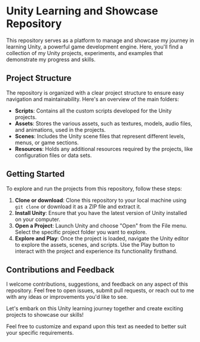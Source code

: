 # Unity Learning and Showcase Repository

This repository serves as a platform to manage and showcase my journey in learning Unity, a powerful game development engine. Here, you'll find a collection of my Unity projects, experiments, and examples that demonstrate my progress and skills.

## Project Structure

The repository is organized with a clear project structure to ensure easy navigation and maintainability. Here's an overview of the main folders:

- **Scripts**: Contains all the custom scripts developed for the Unity projects.
- **Assets**: Stores the various assets, such as textures, models, audio files, and animations, used in the projects.
- **Scenes**: Includes the Unity scene files that represent different levels, menus, or game sections.
- **Resources**: Holds any additional resources required by the projects, like configuration files or data sets.

## Getting Started

To explore and run the projects from this repository, follow these steps:

1. **Clone or download**: Clone this repository to your local machine using `git clone` or download it as a ZIP file and extract it.
2. **Install Unity**: Ensure that you have the latest version of Unity installed on your computer.
3. **Open a Project**: Launch Unity and choose "Open" from the File menu. Select the specific project folder you want to explore.
4. **Explore and Play**: Once the project is loaded, navigate the Unity editor to explore the assets, scenes, and scripts. Use the Play button to interact with the project and experience its functionality firsthand.

## Contributions and Feedback

I welcome contributions, suggestions, and feedback on any aspect of this repository. Feel free to open issues, submit pull requests, or reach out to me with any ideas or improvements you'd like to see.

Let's embark on this Unity learning journey together and create exciting projects to showcase our skills!

Feel free to customize and expand upon this text as needed to better suit your specific requirements.
